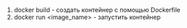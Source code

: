 1. docker build - создать контейнер с помощью Dockerfile
2. docker run <image_name> - запустить контейнер